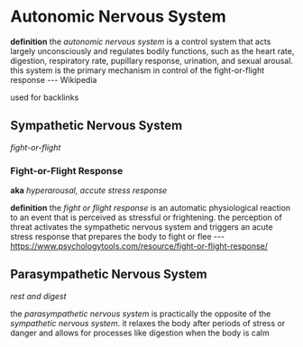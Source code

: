 # Autonomic Nervous System

**definition** the _autonomic nervous system_ is a control system that acts largely unconsciously and regulates bodily functions, such as the heart rate, digestion, respiratory rate, pupillary response, urination, and sexual arousal. this system is the primary mechanism in control of the fight-or-flight response --- Wikipedia

used for backlinks

## Sympathetic Nervous System

_fight-or-flight_

### Fight-or-Flight Response

**aka** _hyperarousal, accute stress response_

**definition** the _fight or flight response_ is an automatic physiological reaction to an event that is perceived as stressful or frightening. the perception of threat activates the sympathetic nervous system and triggers an acute stress response that prepares the body to fight or flee --- <https://www.psychologytools.com/resource/fight-or-flight-response/>

## Parasympathetic Nervous System

_rest and digest_

the _parasympathetic nervous system_ is practically the opposite of the _sympathetic nervous system_. it relaxes the body after periods of stress or danger and allows for processes like digestion when the body is calm

